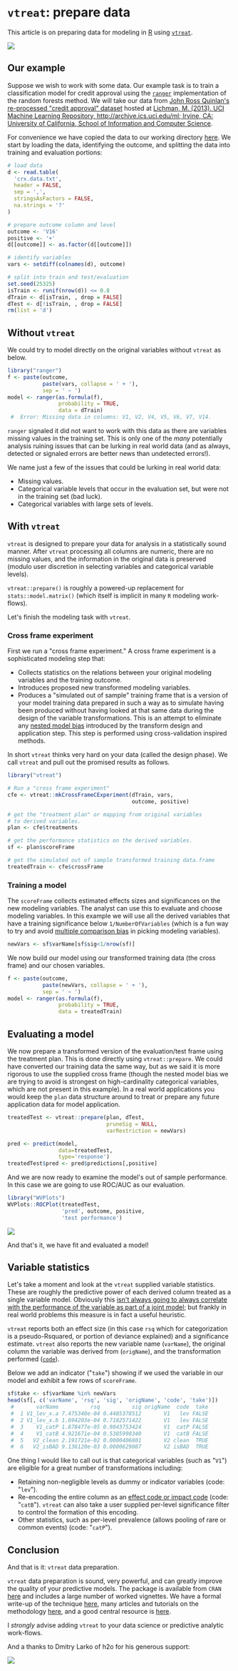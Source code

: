 `vtreat`: prepare data
======================

This article is on preparing data for modeling in [R](https://cran.r-project.org) using [`vtreat`](https://CRAN.R-project.org/package=vtreat).

![](vtreat.png)

Our example
-----------

Suppose we wish to work with some data. Our example task is to train a classification model for credit approval using the [`ranger`](https://CRAN.R-project.org/package=ranger) implementation of the random forests method. We will take our data from [John Ross Quinlan's re-processed "credit approval" dataset](https://archive.ics.uci.edu/ml/datasets/Credit+Approval) hosted at [Lichman, M. (2013). UCI Machine Learning Repository, http://archive.ics.uci.edu/ml; Irvine, CA: University of California, School of Information and Computer Science](http://archive.ics.uci.edu/ml).

For convenience we have copied the data to our working directory [here](https://github.com/WinVector/Examples/tree/master/vtreat). We start by loading the data, identifying the outcome, and splitting the data into training and evaluation portions:

``` r
# load data
d <- read.table(
  'crx.data.txt',
  header = FALSE,
  sep = ',',
  stringsAsFactors = FALSE,
  na.strings = '?'
)

# prepare outcome column and level
outcome <- 'V16'
positive <- '+'
d[[outcome]] <- as.factor(d[[outcome]])

# identify variables
vars <- setdiff(colnames(d), outcome)

# split into train and test/evaluation
set.seed(25325)
isTrain <- runif(nrow(d)) <= 0.8
dTrain <- d[isTrain, , drop = FALSE]
dTest <- d[!isTrain, , drop = FALSE]
rm(list = 'd')
```

Without `vtreat`
----------------

We could try to model directly on the original variables without `vtreat` as below.

``` r
library("ranger")
f <- paste(outcome, 
           paste(vars, collapse = ' + '), 
           sep = ' ~ ')
model <- ranger(as.formula(f),  
                probability = TRUE,
                data = dTrain)
 #  Error: Missing data in columns: V1, V2, V4, V5, V6, V7, V14.
```

`ranger` signaled it did not want to work with this data as there are variables missing values in the training set. This is only one of the *many* potentially analysis ruining issues that can be lurking in real world data (and as always, detected or signaled errors are better news than undetected errors!).

We name just a few of the issues that could be lurking in real world data:

-   Missing values.
-   Categorical variable levels that occur in the evaluation set, but were not in the training set (bad luck).
-   Categorical variables with large sets of levels.

With `vtreat`
-------------

`vtreat` is designed to prepare your data for analysis in a statistically sound manner. After `vtreat` processing all columns are numeric, there are no missing values, and the information in the original data is preserved (modulo user discretion in selecting variables and categorical variable levels).

`vtreat::prepare()` is roughly a powered-up replacement for `stats::model.matrix()` (which itself is implicit in many `R` modeling work-flows).

Let's finish the modeling task with `vtreat`.

### Cross frame experiment

First we run a "cross frame experiment." A cross frame experiment is a sophisticated modeling step that:

-   Collects statistics on the relations between your original modeling variables and the training outcome.
-   Introduces proposed new transformed modeling variables.
-   Produces a "simulated out of sample" training frame that is a version of your model training data prepared in such a way as to simulate having been produced without having looked at that same data during the design of the variable transformations. This is an attempt to eliminate any [nested model bias](http://www.win-vector.com/blog/2016/04/on-nested-models/) introduced by the transform design and application step. This step is performed using cross-validation inspired methods.

In short `vtreat` thinks very hard on your data (called the design phase). We call `vtreat` and pull out the promised results as follows.

``` r
library("vtreat")

# Run a "cross frame experiment"
cfe <- vtreat::mkCrossFrameCExperiment(dTrain, vars,
                                       outcome, positive)

# get the "treatment plan" or mapping from original variables
# to derived variables.
plan <- cfe$treatments

# get the performance statistics on the derived variables.
sf <- plan$scoreFrame

# get the simulated out of sample transformed training data.frame
treatedTrain <- cfe$crossFrame
```

### Training a model

The `scoreFrame` collects estimated effects sizes and significances on the new modeling variables. The analyst can use this to evaluate and choose modeling variables. In this example we will use all the derived variables that have a training significance below `1/NumberOfVariables` (which is a fun way to try and avoid [multiple comparison bias](https://en.wikipedia.org/wiki/Bonferroni_correction) in picking modeling variables).

``` r
newVars <- sf$varName[sf$sig<1/nrow(sf)]
```

We now build our model using our transformed training data (the cross frame) and our chosen variables.

``` r
f <- paste(outcome, 
           paste(newVars, collapse = ' + '), 
           sep = ' ~ ')
model <- ranger(as.formula(f), 
                probability = TRUE,
                data = treatedTrain)
```

Evaluating a model
------------------

We now prepare a transformed version of the evaluation/test frame using the treatment plan.
This is done directly using `vtreat::prepare`. We could have converted our training data the same way, but as we said it is more rigorous to use the supplied cross frame (though the nested model bias we are trying to avoid is strongest on high-cardinality categorical variables, which are not present in this example). In a real world applications you would keep the `plan` data structure around to treat or prepare any future application data for model application.

``` r
treatedTest <- vtreat::prepare(plan, dTest, 
                               pruneSig = NULL, 
                               varRestriction = newVars)

pred <- predict(model, 
                data=treatedTest, 
                type='response')
treatedTest$pred <- pred$predictions[,positive]
```

And we are now ready to examine the model's out of sample performance. In this case we are going to use ROC/AUC as our evaluation.

``` r
library("WVPlots")
WVPlots::ROCPlot(treatedTest, 
                 'pred', outcome, positive,
                 'test performance')
```

![](example_files/figure-markdown_github/eval-1.png)

And that's it, we have fit and evaluated a model!

Variable statistics
-------------------

Let's take a moment and look at the `vtreat` supplied variable statistics. These are roughly the predictive power of each derived column treated as a single variable model. Obviously this [isn't always going to always correlate with the performance of the variable as part of a joint model](http://www.win-vector.com/blog/2016/09/variables-can-synergize-even-in-a-linear-model/); but frankly in real world problems this measure is in fact a useful heuristic.

`vtreat` reports both an effect size (in this case `rsq` which for categorization is a pseudo-Rsquared, or portion of deviance explained) and a significance estimate. `vtreat` also reports the new variable name (`varName`), the original column the variable was derived from (`origName`), and the transformation performed ([`code`](https://cran.r-project.org/web/packages/vtreat/vignettes/vtreatVariableTypes.html)).

Below we add an indicator ("`take`") showing if we used the variable in our model and exhibit a few rows of `scoreFrame`.

``` r
sf$take <- sf$varName %in% newVars
head(sf[, c('varName', 'rsq', 'sig', 'origName', 'code', 'take')])
 #       varName          rsq          sig origName  code  take
 #  1 V1_lev_x.a 7.475340e-04 0.4485378512       V1   lev FALSE
 #  2 V1_lev_x.b 1.694203e-04 0.7182571422       V1   lev FALSE
 #  3    V1_catP 1.878477e-05 0.9043753424       V1  catP FALSE
 #  4    V1_catB 4.921671e-04 0.5385998340       V1  catB FALSE
 #  5   V2_clean 2.191721e-02 0.0000406801       V2 clean  TRUE
 #  6   V2_isBAD 9.136120e-03 0.0080629087       V2 isBAD  TRUE
```

One thing I would like to call out is that categorical variables (such as "`V1`") are eligible for a great number of transformations including:

-   Retaining non-negligible levels as dummy or indicator variables (code: "`lev`").
-   Re-encoding the entire column as an [effect code or impact code](http://www.win-vector.com/blog/2012/07/modeling-trick-impact-coding-of-categorical-variables-with-many-levels/) (code: "`catB`"). `vtreat` can also take a user supplied per-level significance filter to control the formation of this encoding.
-   Other statistics, such as per-level prevalence (allows pooling of rare or common events) (code: "`catP`").

Conclusion
----------

And that is it: `vtreat` data preparation.

`vtreat` data preparation is sound, very powerful, and can greatly improve the quality of your predictive models. The package is available from `CRAN` [here](https://CRAN.R-project.org/package=vtreat) and includes a large number of worked vignettes. We have a formal write-up of the technique [here](https://arxiv.org/abs/1611.09477), many articles and tutorials on the methodology [here](http://www.win-vector.com/blog/tag/vtreat/), and a good central resource is [here](https://github.com/WinVector/vtreat).

I *strongly* advise adding `vtreat` to your data science or predictive analytic work-flows.

And a thanks to Dmitry Larko of h2o for his generous support:

![](http://www.win-vector.com/blog/wp-content/uploads/2016/11/NewImage.png)
